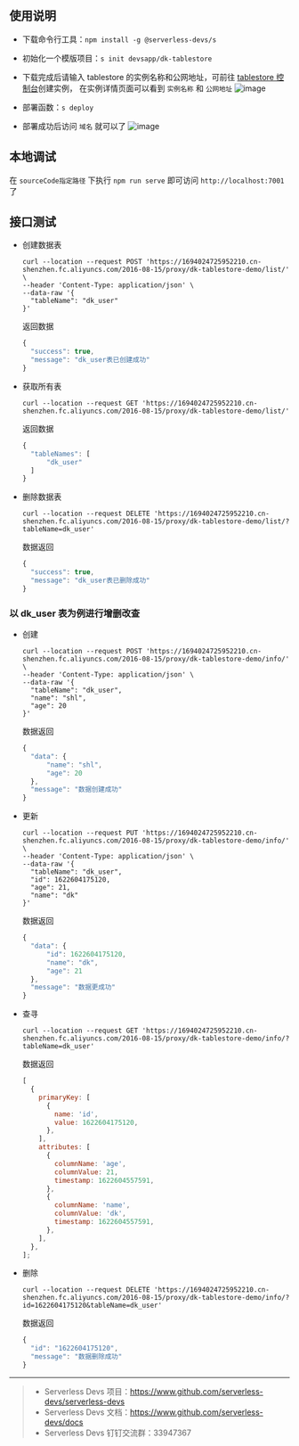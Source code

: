 ## 使用说明

- 下载命令行工具：`npm install -g @serverless-devs/s`
- 初始化一个模版项目：`s init devsapp/dk-tablestore`
- 下载完成后请输入 tablestore 的实例名称和公网地址，可前往 [tablestore 控制台](https://otsnext.console.aliyun.com/)创建实例， 在实例详情页面可以看到 `实例名称` 和 `公网地址`
  ![image](https://img.alicdn.com/imgextra/i2/O1CN01VF6kv724mMdiMPC9q_!!6000000007433-2-tps-2184-1190.png)

- 部署函数：`s deploy`

- 部署成功后访问 `域名` 就可以了
  ![image](https://img.alicdn.com/imgextra/i2/O1CN01Ra3NeY1TGB1b8IBFh_!!6000000002354-2-tps-1001-335.png)

## 本地调试

在 `sourceCode指定路径` 下执行 `npm run serve` 即可访问 `http://localhost:7001` 了

## 接口测试

- 创建数据表

  ```shell
  curl --location --request POST 'https://1694024725952210.cn-shenzhen.fc.aliyuncs.com/2016-08-15/proxy/dk-tablestore-demo/list/' \
  --header 'Content-Type: application/json' \
  --data-raw '{
    "tableName": "dk_user"
  }'
  ```

  返回数据

  ```js
  {
    "success": true,
    "message": "dk_user表已创建成功"
  }
  ```

- 获取所有表

  ```shell
  curl --location --request GET 'https://1694024725952210.cn-shenzhen.fc.aliyuncs.com/2016-08-15/proxy/dk-tablestore-demo/list/'
  ```

  返回数据

  ```js
  {
    "tableNames": [
        "dk_user"
    ]
  }
  ```

- 删除数据表

  ```shell
  curl --location --request DELETE 'https://1694024725952210.cn-shenzhen.fc.aliyuncs.com/2016-08-15/proxy/dk-tablestore-demo/list/?tableName=dk_user'
  ```

  数据返回

  ```js
  {
    "success": true,
    "message": "dk_user表已删除成功"
  }
  ```

### 以 dk_user 表为例进行增删改查

- 创建

  ```shell
  curl --location --request POST 'https://1694024725952210.cn-shenzhen.fc.aliyuncs.com/2016-08-15/proxy/dk-tablestore-demo/info/' \
  --header 'Content-Type: application/json' \
  --data-raw '{
    "tableName": "dk_user",
    "name": "shl",
    "age": 20
  }'
  ```

  数据返回

  ```js
  {
    "data": {
        "name": "shl",
        "age": 20
    },
    "message": "数据创建成功"
  }
  ```

- 更新

  ```shell
  curl --location --request PUT 'https://1694024725952210.cn-shenzhen.fc.aliyuncs.com/2016-08-15/proxy/dk-tablestore-demo/info/' \
  --header 'Content-Type: application/json' \
  --data-raw '{
    "tableName": "dk_user",
    "id": 1622604175120,
    "age": 21,
    "name": "dk"
  }'
  ```

  数据返回

  ```js
  {
    "data": {
        "id": 1622604175120,
        "name": "dk",
        "age": 21
    },
    "message": "数据更成功"
  }
  ```

- 查寻

  ```shell
  curl --location --request GET 'https://1694024725952210.cn-shenzhen.fc.aliyuncs.com/2016-08-15/proxy/dk-tablestore-demo/info/?tableName=dk_user'
  ```

  数据返回

  ```js
  [
    {
      primaryKey: [
        {
          name: 'id',
          value: 1622604175120,
        },
      ],
      attributes: [
        {
          columnName: 'age',
          columnValue: 21,
          timestamp: 1622604557591,
        },
        {
          columnName: 'name',
          columnValue: 'dk',
          timestamp: 1622604557591,
        },
      ],
    },
  ];
  ```

- 删除

  ```shell
  curl --location --request DELETE 'https://1694024725952210.cn-shenzhen.fc.aliyuncs.com/2016-08-15/proxy/dk-tablestore-demo/info/?id=1622604175120&tableName=dk_user'
  ```

  数据返回

  ```js
  {
    "id": "1622604175120",
    "message": "数据删除成功"
  }
  ```

---

> - Serverless Devs 项目：https://www.github.com/serverless-devs/serverless-devs
> - Serverless Devs 文档：https://www.github.com/serverless-devs/docs
> - Serverless Devs 钉钉交流群：33947367

